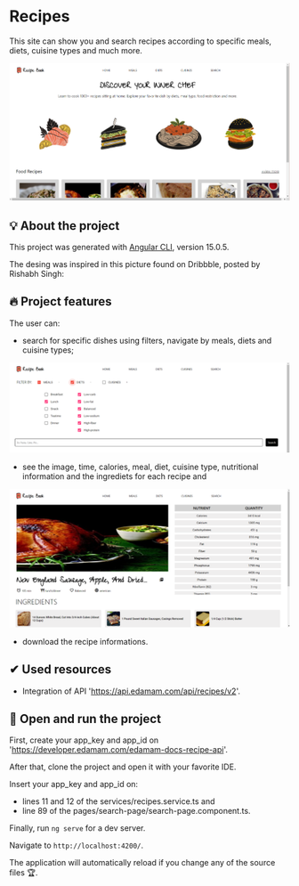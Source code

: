 # Recipes

This site can show you and search recipes according to specific meals, diets, cuisine types and much more.

![home](src/assets/home.png)

## 💡 About the project

This project was generated with [Angular CLI](https://github.com/angular/angular-cli), version 15.0.5.

The desing was inspired in this picture found on Dribbble, posted by Rishabh Singh:



## 🔥 Project features

The user can:

- search for specific dishes using filters, navigate by meals, diets and cuisine types;

![search](src/assets/search.png)

- see the image, time, calories, meal, diet, cuisine type, nutritional information and the ingrediets for each recipe and

![recipe](src/assets/recipe.png)

- download the recipe informations.

## ✔ Used resources

- Integration of API 'https://api.edamam.com/api/recipes/v2'.

## 🏁 Open and run the project

First, create your app_key and app_id on 'https://developer.edamam.com/edamam-docs-recipe-api'.

After that, clone the project and open it with your favorite IDE.

Insert your app_key and app_id on:
  - lines 11 and 12 of the services/recipes.service.ts and
  - line 89 of the pages/search-page/search-page.component.ts.

Finally, run `ng serve` for a dev server.

Navigate to `http://localhost:4200/`. 

The application will automatically reload if you change any of the source files 🏆.
